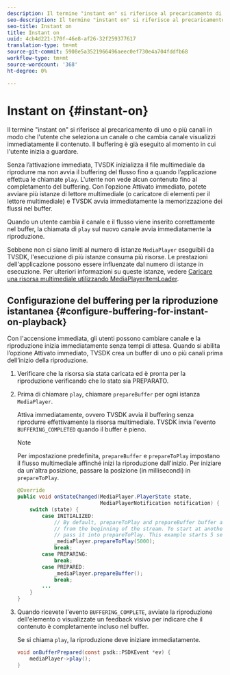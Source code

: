 ```yaml
---
description: Il termine "instant on" si riferisce al precaricamento di uno o più canali in modo che l'utente che seleziona un canale o che cambia canale visualizzi immediatamente il contenuto. Il buffering è già eseguito al momento in cui l'utente inizia a guardare.
seo-description: Il termine "instant on" si riferisce al precaricamento di uno o più canali in modo che l'utente che seleziona un canale o che cambia canale visualizzi immediatamente il contenuto. Il buffering è già eseguito al momento in cui l'utente inizia a guardare.
seo-title: Instant on
title: Instant on
uuid: 4cb4d221-170f-46e8-af26-32f259377617
translation-type: tm+mt
source-git-commit: 5908e5a3521966496aeec0ef730e4a704fddfb68
workflow-type: tm+mt
source-wordcount: '368'
ht-degree: 0%

---
```



# Instant on {#instant-on}

Il termine &quot;instant on&quot; si riferisce al precaricamento di uno o più canali in modo che l&#39;utente che seleziona un canale o che cambia canale visualizzi immediatamente il contenuto. Il buffering è già eseguito al momento in cui l&#39;utente inizia a guardare.

Senza l’attivazione immediata, TVSDK inizializza il file multimediale da riprodurre ma non avvia il buffering del flusso fino a quando l’applicazione effettua le chiamate `play`. L&#39;utente non vede alcun contenuto fino al completamento del buffering. Con l’opzione Attivato immediato, potete avviare più istanze di lettore multimediale (o caricatore di elementi per il lettore multimediale) e TVSDK avvia immediatamente la memorizzazione dei flussi nel buffer.

Quando un utente cambia il canale e il flusso viene inserito correttamente nel buffer, la chiamata di `play` sul nuovo canale avvia immediatamente la riproduzione.

Sebbene non ci siano limiti al numero di istanze `MediaPlayer` eseguibili da TVSDK, l&#39;esecuzione di più istanze consuma più risorse. Le prestazioni dell&#39;applicazione possono essere influenzate dal numero di istanze in esecuzione. Per ulteriori informazioni su queste istanze, vedere [Caricare una risorsa multimediale utilizzando MediaPlayerItemLoader](../../../tvsdk-1.4-for-android/ui-configure/mediaplayer-initialize-for-video/android-1.4-media-mediaplayeritemloader.md).

## Configurazione del buffering per la riproduzione istantanea {#configure-buffering-for-instant-on-playback}

Con l&#39;accensione immediata, gli utenti possono cambiare canale e la riproduzione inizia immediatamente senza tempi di attesa. Quando si abilita l’opzione Attivato immediato, TVSDK crea un buffer di uno o più canali prima dell’inizio della riproduzione.

1. Verificare che la risorsa sia stata caricata ed è pronta per la riproduzione verificando che lo stato sia PREPARATO.
1. Prima di chiamare `play`, chiamare `prepareBuffer` per ogni istanza `MediaPlayer`.

   Attiva immediatamente, ovvero TVSDK avvia il buffering senza riprodurre effettivamente la risorsa multimediale. TVSDK invia l&#39;evento `BUFFERING_COMPLETED` quando il buffer è pieno.

   >[!NOTE]
   >
   >Per impostazione predefinita, `prepareBuffer` e `prepareToPlay` impostano il flusso multimediale affinché inizi la riproduzione dall&#39;inizio. Per iniziare da un&#39;altra posizione, passare la posizione (in millisecondi) in `prepareToPlay`.

   ```java
   @Override 
   public void onStateChanged(MediaPlayer.PlayerState state,  
                              MediaPlayerNotification notification) { 
       switch (state) { 
           case INITIALIZED: 
               // By default, prepareToPlay and prepareBuffer buffer and start playing 
               // from the beginning of the stream. To start at another position, 
               // pass it into prepareToPlay. This example starts 5 seconds into the stream. 
               _mediaPlayer.prepareToPlay(5000); 
               break; 
           case PREPARING: 
               break; 
           case PREPARED: 
               _mediaPlayer.prepareBuffer(); 
               break; 
           ... 
       } 
   }
   ```

1. Quando ricevete l&#39;evento `BUFFERING_COMPLETE`, avviate la riproduzione dell&#39;elemento o visualizzate un feedback visivo per indicare che il contenuto è completamente incluso nel buffer.

   Se si chiama `play`, la riproduzione deve iniziare immediatamente.

   ```java
   void onBufferPrepared(const psdk::PSDKEvent *ev) { 
       mediaPlayer->play(); 
   }
   ```
